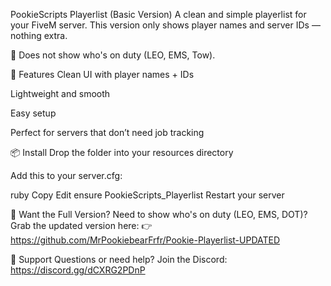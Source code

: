  PookieScripts Playerlist (Basic Version)
A clean and simple playerlist for your FiveM server.
This version only shows player names and server IDs — nothing extra.

🚫 Does not show who's on duty (LEO, EMS, Tow).

🔧 Features
Clean UI with player names + IDs

Lightweight and smooth

Easy setup

Perfect for servers that don’t need job tracking

📦 Install
Drop the folder into your resources directory

Add this to your server.cfg:

ruby
Copy
Edit
ensure PookieScripts_Playerlist
Restart your server

🚀 Want the Full Version?
Need to show who's on duty (LEO, EMS, DOT)?
Grab the updated version here:
👉 https://github.com/MrPookiebearFrfr/Pookie-Playerlist-UPDATED

💬 Support
Questions or need help? Join the Discord:
https://discord.gg/dCXRG2PDnP


